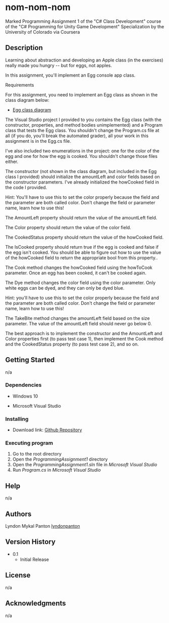# nom-nom-nom
Marked Programming Assignment 1 of the "C# Class Development" course of the "C# Programming for Unity Game Development" Specialization by the University of Colorado via Coursera

## Description

Learning about abstraction and developing an Apple class (in the exercises) really made you hungry -- but for eggs, not apples.

In this assignment, you'll implement an Egg console app class.

Requirements

For this assignment, you need to implement an Egg class as shown in the class diagram below:
* [Egg class diagram](./egg_class_diagram.png)

The Visual Studio project I provided to you contains the Egg class (with the constructor, properties, and method bodies unimplemented) and a Program class that tests the Egg class. You shouldn't change the Program.cs file at all (if you do, you'll break the automated grader), all your work in this assignment is in the Egg.cs file.

I've also included two enumerations in the project: one for the color of the egg and one for how the egg is cooked. You shouldn't change those files either.

The constructor (not shown in the class diagram, but included in the Egg class I provided) should initialize the amountLeft and color fields based on the constructor parameters. I've already initialized the howCooked field in the code I provided. 

Hint: You'll have to use this to set the color properly because the field and the parameter are both called color. Don't change the field or parameter name, learn how to use this!

The AmountLeft property should return the value of the amountLeft field.

The Color property should return the value of the color field.

The CookedStatus property should return the value of the howCooked field.

The IsCooked property should return true if the egg is cooked and false if the egg isn't cooked. You should be able to figure out how to use the value of the howCooked field to return the appropriate bool from this property..

The Cook method changes the howCooked field using the howToCook parameter. Once an egg has been cooked, it can't be cooked again.

The Dye method changes the color field using the color parameter. Only white eggs can be dyed, and they can only be dyed blue.

Hint: you'll have to use this to set the color properly because the field and the parameter are both called color. Don't change the field or parameter name, learn how to use this!

The TakeBite method changes the amountLeft field based on the size parameter. The value of the amountLeft field should never go below 0.

The best approach is to implement the constructor and the AmountLeft and Color properties first (to pass test case 1), then implement the Cook method and the CookedStatus property (to pass test case 2), and so on.

## Getting Started

n/a

### Dependencies

* Windows 10
+ Microsoft Visual Studio

### Installing

* Download link: [Github Repository](https://github.com/lyndonpanton/nom-nom-nom)

### Executing program

1. Go to the root directory
2. Open the _ProgrammingAssignment1_ directory
3. Open the _ProgrammingAssignment1.sln_ file in _Microsoft Visual Studio_
4. Run _Program.cs_ in _Microsoft Visual Studio_

## Help

n/a

## Authors

Lyndon Mykal Panton
[lyndonpanton](https://github.com/lyndonpanton/)

## Version History

* 0.1
    * Initial Release

## License

n/a

## Acknowledgments

n/a
